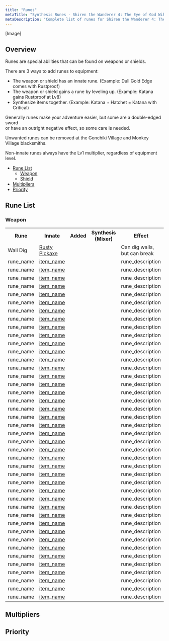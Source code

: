 ```yaml
---
title: "Runes"
metaTitle: "Synthesis Runes - Shiren the Wanderer 4: The Eye of God Wiki"
metaDescription: "Complete list of runes for Shiren the Wanderer 4: The Eye of God and the Devil's Navel."
---
```

<div class="pageTopImage screenshot">
  <p>[Image]</p>
</div>

## Overview

Runes are special abilities that can be found on weapons or shields.

There are 3 ways to add runes to equipment:

- The weapon or shield has an innate rune. (Example: Dull Gold Edge comes with <span class="greenText">Rustproof</span>)
- The weapon or shield gains a rune by leveling up. (Example: Katana gains <span class="greenText">Rustproof</span> at Lv8)
- Synthesize items together. (Example: Katana + Hatchet = Katana with <span class="greenText">Critical</span>)

Generally runes make your adventure easier, but some are a double-edged sword<br/>or have an outright negative effect, so some care is needed.

Unwanted runes can be removed at the Gonchiki Village and Monkey Village blacksmiths.

Non-innate runes always have the Lv1 multiplier, regardless of equipment level.

<ul class="quickLinksUL">
  <li><a href="#rune-list">Rune List</a>
    <ul>
      <li><a href="#weapon">Weapon</a></li>
      <li><a href="#shield">Shield</a></li>
    </ul>
  </li>
  <li><a href="#multipliers">Multipliers</a></li>
  <li><a href="#priority">Priority</a></li>
</ul>

## Rune List

### Weapon

<table>
  <tr>
    <th>Rune</th>
    <th>Innate</th>
    <th>Added</th>
    <th>Synthesis (Mixer)</th>
    <th>Effect</th>
  </tr>
  <tr>
    <td class="highlightYellow">Wall Dig</td>
    <td class="highlightLightblue"><a href="/shiren-5/items/weapons#rusty-pickaxe">Rusty Pickaxe</a></td>
    <td></td>
    <td></td>
    <td>Can dig walls, but can break</td>
  </tr>
  <tr>
    <td class="highlightYellow">rune_name</td>
    <td class="highlightLightblue"><a href="/shiren-5/items/weapons#item_name">item_name</a></td>
    <td></td>
    <td></td>
    <td>rune_description</td>
  </tr>
  <tr>
    <td class="highlightYellow">rune_name</td>
    <td class="highlightLightblue"><a href="/shiren-5/items/weapons#item_name">item_name</a></td>
    <td></td>
    <td></td>
    <td>rune_description</td>
  </tr>
  <tr>
    <td class="highlightYellow">rune_name</td>
    <td class="highlightLightblue"><a href="/shiren-5/items/weapons#item_name">item_name</a></td>
    <td></td>
    <td></td>
    <td>rune_description</td>
  </tr>
  <tr>
    <td class="highlightYellow">rune_name</td>
    <td class="highlightLightblue"><a href="/shiren-5/items/weapons#item_name">item_name</a></td>
    <td></td>
    <td></td>
    <td>rune_description</td>
  </tr>
  <tr>
    <td class="highlightYellow">rune_name</td>
    <td class="highlightLightblue"><a href="/shiren-5/items/weapons#item_name">item_name</a></td>
    <td></td>
    <td></td>
    <td>rune_description</td>
  </tr>
  <tr>
    <td class="highlightYellow">rune_name</td>
    <td class="highlightLightblue"><a href="/shiren-5/items/weapons#item_name">item_name</a></td>
    <td></td>
    <td></td>
    <td>rune_description</td>
  </tr>
  <tr>
    <td class="highlightYellow">rune_name</td>
    <td class="highlightLightblue"><a href="/shiren-5/items/weapons#item_name">item_name</a></td>
    <td></td>
    <td></td>
    <td>rune_description</td>
  </tr>
  <tr>
    <td class="highlightYellow">rune_name</td>
    <td class="highlightLightblue"><a href="/shiren-5/items/weapons#item_name">item_name</a></td>
    <td></td>
    <td></td>
    <td>rune_description</td>
  </tr>
  <tr>
    <td class="highlightYellow">rune_name</td>
    <td class="highlightLightblue"><a href="/shiren-5/items/weapons#item_name">item_name</a></td>
    <td></td>
    <td></td>
    <td>rune_description</td>
  </tr>
  <tr>
    <td class="highlightYellow">rune_name</td>
    <td class="highlightLightblue"><a href="/shiren-5/items/weapons#item_name">item_name</a></td>
    <td></td>
    <td></td>
    <td>rune_description</td>
  </tr>
  <tr>
    <td class="highlightYellow">rune_name</td>
    <td class="highlightLightblue"><a href="/shiren-5/items/weapons#item_name">item_name</a></td>
    <td></td>
    <td></td>
    <td>rune_description</td>
  </tr>
  <tr>
    <td class="highlightYellow">rune_name</td>
    <td class="highlightLightblue"><a href="/shiren-5/items/weapons#item_name">item_name</a></td>
    <td></td>
    <td></td>
    <td>rune_description</td>
  </tr>
  <tr>
    <td class="highlightYellow">rune_name</td>
    <td class="highlightLightblue"><a href="/shiren-5/items/weapons#item_name">item_name</a></td>
    <td></td>
    <td></td>
    <td>rune_description</td>
  </tr>
  <tr>
    <td class="highlightYellow">rune_name</td>
    <td class="highlightLightblue"><a href="/shiren-5/items/weapons#item_name">item_name</a></td>
    <td></td>
    <td></td>
    <td>rune_description</td>
  </tr>
  <tr>
    <td class="highlightYellow">rune_name</td>
    <td class="highlightLightblue"><a href="/shiren-5/items/weapons#item_name">item_name</a></td>
    <td></td>
    <td></td>
    <td>rune_description</td>
  </tr>
  <tr>
    <td class="highlightYellow">rune_name</td>
    <td class="highlightLightblue"><a href="/shiren-5/items/weapons#item_name">item_name</a></td>
    <td></td>
    <td></td>
    <td>rune_description</td>
  </tr>
  <tr>
    <td class="highlightYellow">rune_name</td>
    <td class="highlightLightblue"><a href="/shiren-5/items/weapons#item_name">item_name</a></td>
    <td></td>
    <td></td>
    <td>rune_description</td>
  </tr>
  <tr>
    <td class="highlightYellow">rune_name</td>
    <td class="highlightLightblue"><a href="/shiren-5/items/weapons#item_name">item_name</a></td>
    <td></td>
    <td></td>
    <td>rune_description</td>
  </tr>
  <tr>
    <td class="highlightYellow">rune_name</td>
    <td class="highlightLightblue"><a href="/shiren-5/items/weapons#item_name">item_name</a></td>
    <td></td>
    <td></td>
    <td>rune_description</td>
  </tr>
  <tr>
    <td class="highlightYellow">rune_name</td>
    <td class="highlightLightblue"><a href="/shiren-5/items/weapons#item_name">item_name</a></td>
    <td></td>
    <td></td>
    <td>rune_description</td>
  </tr>
  <tr>
    <td class="highlightYellow">rune_name</td>
    <td class="highlightLightblue"><a href="/shiren-5/items/weapons#item_name">item_name</a></td>
    <td></td>
    <td></td>
    <td>rune_description</td>
  </tr>
  <tr>
    <td class="highlightYellow">rune_name</td>
    <td class="highlightLightblue"><a href="/shiren-5/items/weapons#item_name">item_name</a></td>
    <td></td>
    <td></td>
    <td>rune_description</td>
  </tr>
  <tr>
    <td class="highlightYellow">rune_name</td>
    <td class="highlightLightblue"><a href="/shiren-5/items/weapons#item_name">item_name</a></td>
    <td></td>
    <td></td>
    <td>rune_description</td>
  </tr>
  <tr>
    <td class="highlightYellow">rune_name</td>
    <td class="highlightLightblue"><a href="/shiren-5/items/weapons#item_name">item_name</a></td>
    <td></td>
    <td></td>
    <td>rune_description</td>
  </tr>
  <tr>
    <td class="highlightYellow">rune_name</td>
    <td class="highlightLightblue"><a href="/shiren-5/items/weapons#item_name">item_name</a></td>
    <td></td>
    <td></td>
    <td>rune_description</td>
  </tr>
  <tr>
    <td class="highlightYellow">rune_name</td>
    <td class="highlightLightblue"><a href="/shiren-5/items/weapons#item_name">item_name</a></td>
    <td></td>
    <td></td>
    <td>rune_description</td>
  </tr>
  <tr>
    <td class="highlightYellow">rune_name</td>
    <td class="highlightLightblue"><a href="/shiren-5/items/weapons#item_name">item_name</a></td>
    <td></td>
    <td></td>
    <td>rune_description</td>
  </tr>
  <tr>
    <td class="highlightYellow">rune_name</td>
    <td class="highlightLightblue"><a href="/shiren-5/items/weapons#item_name">item_name</a></td>
    <td></td>
    <td></td>
    <td>rune_description</td>
  </tr>
  <tr>
    <td class="highlightYellow">rune_name</td>
    <td class="highlightLightblue"><a href="/shiren-5/items/weapons#item_name">item_name</a></td>
    <td></td>
    <td></td>
    <td>rune_description</td>
  </tr>
  <tr>
    <td class="highlightYellow">rune_name</td>
    <td class="highlightLightblue"><a href="/shiren-5/items/weapons#item_name">item_name</a></td>
    <td></td>
    <td></td>
    <td>rune_description</td>
  </tr>
  <tr>
    <td class="highlightYellow">rune_name</td>
    <td class="highlightLightblue"><a href="/shiren-5/items/weapons#item_name">item_name</a></td>
    <td></td>
    <td></td>
    <td>rune_description</td>
  </tr>
  <tr>
    <td class="highlightYellow">rune_name</td>
    <td class="highlightLightblue"><a href="/shiren-5/items/weapons#item_name">item_name</a></td>
    <td></td>
    <td></td>
    <td>rune_description</td>
  </tr>
  <tr>
    <td class="highlightYellow">rune_name</td>
    <td class="highlightLightblue"><a href="/shiren-5/items/weapons#item_name">item_name</a></td>
    <td></td>
    <td></td>
    <td>rune_description</td>
  </tr>
  <tr>
    <td class="highlightYellow">rune_name</td>
    <td class="highlightLightblue"><a href="/shiren-5/items/weapons#item_name">item_name</a></td>
    <td></td>
    <td></td>
    <td>rune_description</td>
  </tr>
  <tr>
    <td class="highlightYellow">rune_name</td>
    <td class="highlightLightblue"><a href="/shiren-5/items/weapons#item_name">item_name</a></td>
    <td></td>
    <td></td>
    <td>rune_description</td>
  </tr>
  <tr>
    <td class="highlightYellow">rune_name</td>
    <td class="highlightLightblue"><a href="/shiren-5/items/weapons#item_name">item_name</a></td>
    <td></td>
    <td></td>
    <td>rune_description</td>
  </tr>
  <tr>
    <td class="highlightYellow">rune_name</td>
    <td class="highlightLightblue"><a href="/shiren-5/items/weapons#item_name">item_name</a></td>
    <td></td>
    <td></td>
    <td>rune_description</td>
  </tr>
  <tr>
    <td class="highlightYellow">rune_name</td>
    <td class="highlightLightblue"><a href="/shiren-5/items/weapons#item_name">item_name</a></td>
    <td></td>
    <td></td>
    <td>rune_description</td>
  </tr>
  <tr>
    <td class="highlightYellow">rune_name</td>
    <td class="highlightLightblue"><a href="/shiren-5/items/weapons#item_name">item_name</a></td>
    <td></td>
    <td></td>
    <td>rune_description</td>
  </tr>
  <tr>
    <td class="highlightYellow">rune_name</td>
    <td class="highlightLightblue"><a href="/shiren-5/items/weapons#item_name">item_name</a></td>
    <td></td>
    <td></td>
    <td>rune_description</td>
  </tr>
  <tr>
    <td class="highlightYellow">rune_name</td>
    <td class="highlightLightblue"><a href="/shiren-5/items/weapons#item_name">item_name</a></td>
    <td></td>
    <td></td>
    <td>rune_description</td>
  </tr>
  <tr>
    <td class="highlightYellow">rune_name</td>
    <td class="highlightLightblue"><a href="/shiren-5/items/weapons#item_name">item_name</a></td>
    <td></td>
    <td></td>
    <td>rune_description</td>
  </tr>
</table>

## Multipliers

## Priority
